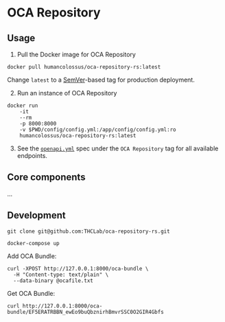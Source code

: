 # OCA Repository

## Usage

1. Pull the Docker image for OCA Repository
```
docker pull humancolossus/oca-repository-rs:latest
```
  Change `latest` to a [SemVer](https://semver.org/)-based tag for production deployment.

2. Run an instance of OCA Repository
```
docker run
    -it
    --rm
    -p 8000:8000
    -v $PWD/config/config.yml:/app/config/config.yml:ro
    humancolossus/oca-repository-rs:latest
```

3. See the [`openapi.yml`](https://github.com/THCLab/oca-repository-rs/blob/main/openapi.yml) spec under the `OCA Repository` tag for all available endpoints.


## Core components

...

## Development

```
git clone git@github.com:THCLab/oca-repository-rs.git

docker-compose up
```

Add OCA Bundle:
```
curl -XPOST http://127.0.0.1:8000/oca-bundle \
  -H "Content-type: text/plain" \
  --data-binary @ocafile.txt
```

Get OCA Bundle:
```
curl http://127.0.0.1:8000/oca-bundle/EF5ERATRBBN_ewEo9buQbznirhBmvrSSC0O2GIR4Gbfs
```
